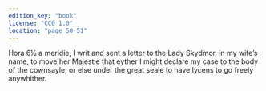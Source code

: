 ```yaml
---
edition_key: "book"
license: "CC0 1.0"
location: "page 50-51"
---
```

Hora 6½ a
meridie, I writ and sent a letter to the Lady Skydmor, in my wife’s
name, to move her Majestie that eyther I might declare my case
to the body of the cownsayle, or else under the great seale to
have lycens to go freely anywhither.
